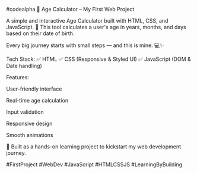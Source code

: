 #codealpha
🚀 Age Calculator – My First Web Project

A simple and interactive Age Calculator built with HTML, CSS, and JavaScript. 🎂
This tool calculates a user's age in years, months, and days based on their date of birth.

Every big journey starts with small steps — and this is mine. 💻✨

Tech Stack:
✅ HTML
✅ CSS (Responsive & Styled UI)
✅ JavaScript (DOM & Date handling)

Features:

User-friendly interface

Real-time age calculation

Input validation

Responsive design

Smooth animations

📌 Built as a hands-on learning project to kickstart my web development journey.

#FirstProject #WebDev #JavaScript #HTMLCSSJS #LearningByBuilding
